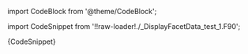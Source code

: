 
import CodeBlock from '@theme/CodeBlock';

import CodeSnippet from '!!raw-loader!./_DisplayFacetData_test_1.F90';

<CodeBlock language="fortran">{CodeSnippet}</CodeBlock>

